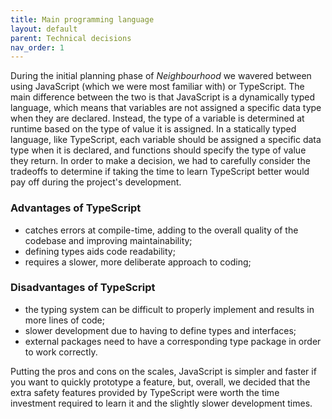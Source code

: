 ```yaml
---
title: Main programming language
layout: default
parent: Technical decisions
nav_order: 1
---
```


During the initial planning phase of _Neighbourhood_ we wavered between using JavaScript (which we were most familiar with) or TypeScript.
The main difference between the two is that JavaScript is a dynamically typed language, which means that variables are not assigned a specific data type when they are declared. Instead, the type of a variable is determined at runtime based on the type of value it is assigned. In a statically typed language, like TypeScript, each variable should be assigned a specific data type when it is declared, and functions should specify the type of value they return.
In order to make a decision, we had to carefully consider the tradeoffs to determine if taking the time to learn TypeScript better would pay off during the project's development.

### Advantages of TypeScript

- catches errors at compile-time, adding to the overall quality of the codebase and improving maintainability;
- defining types aids code readability;
- requires a slower, more deliberate approach to coding;

### Disadvantages of TypeScript

- the typing system can be difficult to properly implement and results in more lines of code;
- slower development due to having to define types and interfaces;
- external packages need to have a corresponding type package in order to work correctly.

Putting the pros and cons on the scales, JavaScript is simpler and faster if you want to quickly prototype a feature, but, overall, we decided that the extra safety features provided by TypeScript were worth the time investment required to learn it and the slightly slower development times.
